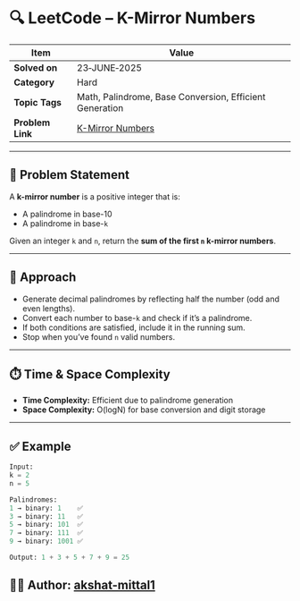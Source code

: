 # 🔍 LeetCode – K-Mirror Numbers

| Item            | Value                                                                                             |
|-----------------|---------------------------------------------------------------------------------------------------|
| **Solved on**   | 23‑JUNE‑2025                                                                                       |
| **Category**    | Hard                                                                                               |
| **Topic Tags**  | Math, Palindrome, Base Conversion, Efficient Generation                                            |
| **Problem Link**| [K-Mirror Numbers](https://leetcode.com/problems/k-mirror-numbers/)                               |

---

## 📄 Problem Statement

A **k-mirror number** is a positive integer that is:
- A palindrome in base-10
- A palindrome in base-`k`

Given an integer `k` and `n`, return the **sum of the first `n` k-mirror numbers**.

---

## 🧠 Approach

- Generate decimal palindromes by reflecting half the number (odd and even lengths).
- Convert each number to base-`k` and check if it’s a palindrome.
- If both conditions are satisfied, include it in the running sum.
- Stop when you’ve found `n` valid numbers.

---

## ⏱️ Time & Space Complexity

- **Time Complexity:** Efficient due to palindrome generation
- **Space Complexity:** O(logN) for base conversion and digit storage

---

## ✅ Example

```python
Input:
k = 2
n = 5

Palindromes:
1 → binary: 1    ✅
3 → binary: 11   ✅
5 → binary: 101  ✅
7 → binary: 111  ✅
9 → binary: 1001 ✅

Output: 1 + 3 + 5 + 7 + 9 = 25
```

## 👨‍💻 Author: [akshat-mittal1](https://github.com/akshat-mittal1)

